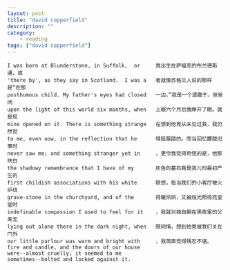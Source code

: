 ```yaml
---
layout: post
title: "david copperfield"
description: ""
category: 
    - reading
tags: ["david copperfield"]
---
```


    I was born at Blunderstone, in Suffolk,  or 	我出生在萨福克的布兰德斯通，或
    'there by', as they say in Scotland.  I was a   者就像苏格兰人说的那样是“在那
    posthumous child. My father's eyes had closed   一边。”我是一个遗腹子。爸爸闭
    upon the light of this world six months, when   上眼六个月后我睁开了眼。就是现
    mine opened on it. There is something strange   在想到他竟从未见过我，我仍然觉
    to me, even now, in the reflection that he      得挺蹊跷的。而当回忆朦胧旧事时
    never saw me; and something stranger yet in     ，更令我觉得奇怪的是，他那块白
    the shadowy remembrance that I have of my       灰色的墓石竟是我儿时最初产生的
    first childish associations with his white      联想，每当我们的小客厅被火炉烧
    grave-stone in the churchyard, and of the       得暖烘烘，又被烛光照得亮堂堂时
    indefinable compassion I used to feel for it    ，我就对独自躺在黑夜里的父亲无
    lying out alone there in the dark night, when   限同情，想到他竟被我们关在门外
    our little parlour was warm and bright with     ，我简直觉得残忍不堪。
    fire and candle, and the doors of our house
    were--almost cruelly, it seemed to me
    sometimes--bolted and locked against it.
